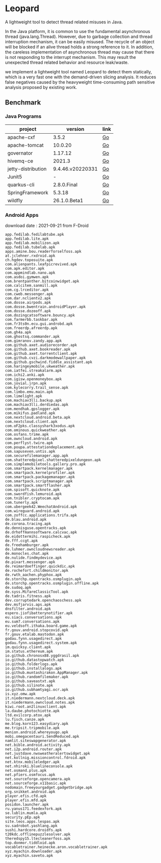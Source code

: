 # Leopard

A lightweight tool to detect thread related misuses in Java.

In the Java platform, it is common to use the fundamental asynchronous thread (java.lang.Thread). However, due to garbage collection and thread interruption mechanism, it can be easily misused. The recycle of an object will be blocked if an alive thread holds a strong reference to it. In addition, the careless implementation of asynchronous thread may cause that there is not responding to the interrupt mechanism. This may result the unexpected thread related behavior and resource leak/waste.

we implement a lightweight tool named Leopard to detect them statically, which is a very fast one with the demand-driven slicing analysis. It reduces false negatives caused by the heavyweight time-consuming path sensitive analysis proposed by existing work.


## Benchmark

###  Java Programs
|project|version|link|
|-|-|-|
|apache-cxf|3.5.2|[Go](https://repo1.maven.org/maven2/org/apache/cxf/cxf-core/3.5.2/)|
|apache-tomcat|10.0.20|[Go](https://github.com/cuixiaoyiyi/Leopard/tree/main/Benchmark/JavaPrograms/apache-tomcat-10.0.20)|
|governator|1.17.12|[Go](https://github.com/cuixiaoyiyi/Leopard/tree/main/Benchmark/JavaPrograms/governator-1.17.12)|
|hivemq-ce|2021.3|[Go](https://github.com/hivemq/hivemq-community-edition/releases/download/2021.3/hivemq-ce-2021.3.zip)|
|jetty-distribution|9.4.46.v20220331|[Go](https://github.com/cuixiaoyiyi/Leopard/tree/main/Benchmark/JavaPrograms/jetty-distribution-9.4.46.v20220331)|
|Junit5|-|[Go](https://github.com/cuixiaoyiyi/Leopard/tree/main/Benchmark/JavaPrograms/Junit5)|
|quarkus-cli|2.8.0.Final|[Go](https://github.com/quarkusio/quarkus/releases/download/2.8.0.Final/quarkus-cli-2.8.0.Final.zip)|
|SpringFramework|5.3.18|[Go](https://mvnrepository.com/artifact/org.springframework/spring/5.3.18)|
|wildfly|26.1.0.Beta1|[Go](https://github.com/wildfly/wildfly/releases/download/26.1.0.Final/wildfly-26.1.0.Final.zip)|

### Android Apps
download date : 2021-09-21 from F-Droid
```
app.fedilab.fedilabtube.apk
app.fedilab.lite.apk
app.fedilab.mobilizon.apk
app.fedilab.tubelab.apk
apps.amine.bou.readerforselfoss.apk
at.jclehner.rxdroid.apk
ch.hgdev.toposuite.apk
com.alienpants.leafpicrevived.apk
com.apk.editor.apk
com.appmindlab.nano.apk
com.asdoi.gymwen.apk
com.brentpanther.bitcoinwidget.apk
com.calcitem.sanmill.apk
com.cg.lrceditor.apk
com.cweb.messenger.apk
com.dar.nclientv2.apk
com.dosse.airpods.apk
com.dosse.bwentrain.androidPlayer.apk
com.dosse.dozeoff.apk
com.dozingcatsoftware.bouncy.apk
com.farmerbb.taskbar.apk
com.fr3ts0n.ecu.gui.androbd.apk
com.freerdp.afreerdp.apk
com.gh4a.apk
com.ghostsq.commander.apk
com.gimranov.zandy.app.apk
com.github.axet.audiorecorder.apk
com.github.axet.bookreader.apk
com.github.axet.torrentclient.apk
com.github.cvzi.darkmodewallpaper.apk
com.github.gschwind.fiddle_assistant.apk
com.haringeymobile.ukweather.apk
com.iatfei.streakalarm.apk
com.ichi2.anki.apk
com.igisw.openmoneybox.apk
com.jovial.jrpn.apk
com.kylecorry.trail_sense.apk
com.limbo.emu.main.apk
com.limelight.apk
com.machiav3lli.backup.apk
com.machiav3lli.derdiedas.apk
com.mendhak.gpslogger.apk
com.mikifus.padland.apk
com.nextcloud.android.beta.apk
com.nextcloud.client.apk
com.oF2pks.classyshark3xodus.apk
com.ominous.quickweather.apk
com.osfans.trime.apk
com.owncloud.android.apk
com.perflyst.twire.apk
com.poupa.attestationdeplacement.apk
com.sapuseven.untis.apk
com.securefilemanager.app.apk
com.shatteredpixel.shatteredpixeldungeon.apk
com.simplemobiletools.gallery.pro.apk
com.smartpack.kernelmanager.apk
com.smartpack.kernelprofiler.apk
com.smartpack.packagemanager.apk
com.smartpack.scriptmanager.apk
com.smartpack.smartflasher.apk
com.spisoft.quicknote.apk
com.swordfish.lemuroid.apk
com.tnibler.cryptocam.apk
com.tunerly.apk
com.ubergeek42.WeechatAndroid.apk
com.wireguard.android.apk
com.zoffcc.applications.trifa.apk
de.blau.android.apk
de.corona.tracing.apk
de.dennisguse.opentracks.apk
de.drhoffmannsoftware.calcvac.apk
de.eidottermihi.raspicheck.apk
de.fff.ccgt.apk
de.freehamburger.apk
de.luhmer.owncloudnewsreader.apk
de.monocles.chat.apk
de.nulide.findmydevice.apk
de.pixart.messenger.apk
de.reimardoeffinger.quickdic.apk
de.rochefort.childmonitor.apk
de.rwth_aachen.phyphox.apk
de.storchp.opentracks.osmplugin.apk
de.storchp.opentracks.osmplugin.offline.apk
de.sudoq.apk
de.syss.MifareClassicTool.apk
de.tadris.fitness.apk
dev.corruptedark.openchaoschess.apk
dev.msfjarvis.aps.apk
dnsfilter.android.apk
espero.jiofibatterynotifier.apk
eu.siacs.conversations.apk
eu.sum7.conversations.apk
eu.veldsoft.ithaka.board.game.apk
fr.gouv.android.stopcovid.apk
fr.gouv.etalab.mastodon.apk
godau.fynn.usagedirect.apk
godau.fynn.usagedirect.system.apk
im.quicksy.client.apk
im.status.ethereum.apk
io.github.chronosx88.yggdrasil.apk
io.github.datastopwatch.apk
io.github.folderlogs.apk
io.github.installalogs.apk
io.github.muntashirakon.AppManager.apk
io.github.randomfilemaker.apk
io.github.saveastxt.apk
io.github.silinote.apk
io.github.subhamtyagi.ocr.apk
is.xyz.omw.apk
it.niedermann.nextcloud.deck.apk
it.niedermann.owncloud.notes.apk
kiwi.root.an2linuxclient.apk
la.daube.photochiotte.apk
ltd.evilcorp.atox.apk
lu.fisch.canze.apk
me.blog.korn123.easydiary.apk
me.tripsit.tripmobile.apk
menion.android.whereyougo.apk
mobi.omegacentauri.SendReduced.apk
namlit.siteswapgenerator.apk
net.bible.android.activity.apk
net.i2p.android.router.apk
net.justdave.nwsweatheralertswidget.apk
net.kollnig.missioncontrol.fdroid.apk
net.ktnx.mobileledger.apk
net.nhiroki.bluelineconsole.apk
net.osmand.plus.apk
net.pfiers.osmfocus.apk
net.sourceforge.opencamera.apk
net.sourceforge.x11basic.apk
nodomain.freeyourgadget.gadgetbridge.apk
org.snikket.android.apk
player.efis.cfd.apk
player.efis.mfd.apk
posidon.launcher.apk
ru.yanus171.feedexfork.apk
se.lublin.mumla.apk
security.pEp.apk
site.leos.apps.lespas.apk
su.sadrobot.yashlang.apk
sushi.hardcore.droidfs.apk
t20kdc.offlinepuzzlesolver.apk
theredspy15.ltecleanerfoss.apk
top.donmor.tiddloid.apk
vocabletrainer.heinecke.aron.vocabletrainer.apk
xyz.myachin.downloader.apk
xyz.myachin.saveto.apk
```
